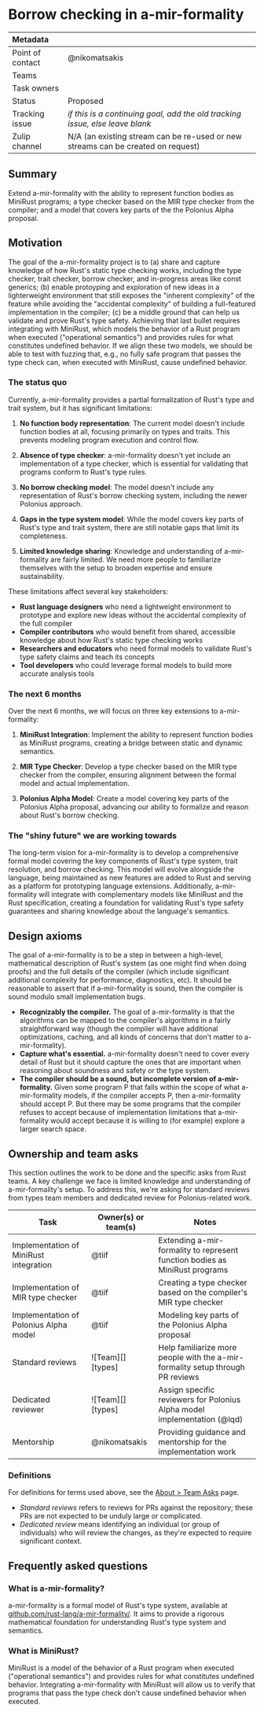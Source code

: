# Borrow checking in a-mir-formality

| Metadata         |                                                                                  |
|:-----------------|----------------------------------------------------------------------------------|
| Point of contact | @nikomatsakis                                                                    |
| Teams            | <!-- TEAMS WITH ASKS -->                                                         |
| Task owners      | <!-- TASK OWNERS -->                                                             |
| Status           | Proposed                                                                         |
| Tracking issue   | *if this is a continuing goal, add the old tracking issue, else leave blank*     |
| Zulip channel    | N/A (an existing stream can be re-used or new streams can be created on request) |

## Summary

Extend a-mir-formality with the ability to represent function bodies as MiniRust programs; a type checker based on the MIR type checker from the compiler; and a model that covers key parts of the the Polonius Alpha proposal.

## Motivation

The goal of the a-mir-formality project is to (a) share and capture knowledge of how Rust's static type checking works, including the type checker, trait checker, borrow checker, and in-progress areas like const generics; (b) enable protoyping and exploration of new ideas in a lighterweight environment that still exposes the "inherent complexity" of the feature while avoiding the "accidental complexity" of building a full-featured implementation in the compiler; (c) be a middle ground that can help us validate and prove Rust's type safety. Achieving that last bullet requires integrating with MiniRust, which models the behavior of a Rust program when executed ("operational semantics") and provides rules for what constitutes undefined behavior. If we align these two models, we should be able to test with fuzzing that, e.g., no fully safe program that passes the type check can, when executed with MiniRust, cause undefined behavior.

### The status quo

Currently, a-mir-formality provides a partial formalization of Rust's type and trait system, but it has significant limitations:

1. **No function body representation**: The current model doesn't include function bodies at all, focusing primarily on types and traits. This prevents modeling program execution and control flow.

2. **Absence of type checker**: a-mir-formality doesn't yet include an implementation of a type checker, which is essential for validating that programs conform to Rust's type rules.

3. **No borrow checking model**: The model doesn't include any representation of Rust's borrow checking system, including the newer Polonius approach.

4. **Gaps in the type system model**: While the model covers key parts of Rust's type and trait system, there are still notable gaps that limit its completeness.

5. **Limited knowledge sharing**: Knowledge and understanding of a-mir-formality are fairly limited. We need more people to familiarize themselves with the setup to broaden expertise and ensure sustainability.

These limitations affect several key stakeholders:

- **Rust language designers** who need a lightweight environment to prototype and explore new ideas without the accidental complexity of the full compiler
- **Compiler contributors** who would benefit from shared, accessible knowledge about how Rust's static type checking works
- **Researchers and educators** who need formal models to validate Rust's type safety claims and teach its concepts
- **Tool developers** who could leverage formal models to build more accurate analysis tools

### The next 6 months

Over the next 6 months, we will focus on three key extensions to a-mir-formality:

1. **MiniRust Integration**: Implement the ability to represent function bodies as MiniRust programs, creating a bridge between static and dynamic semantics.

2. **MIR Type Checker**: Develop a type checker based on the MIR type checker from the compiler, ensuring alignment between the formal model and actual implementation.

3. **Polonius Alpha Model**: Create a model covering key parts of the Polonius Alpha proposal, advancing our ability to formalize and reason about Rust's borrow checking.

### The "shiny future" we are working towards

The long-term vision for a-mir-formality is to develop a comprehensive formal model covering the key components of Rust's type system, trait resolution, and borrow checking. This model will evolve alongside the language, being maintained as new features are added to Rust and serving as a platform for prototyping language extensions. Additionally, a-mir-formality will integrate with complementary models like MiniRust and the Rust specification, creating a foundation for validating Rust's type safety guarantees and sharing knowledge about the language's semantics.

## Design axioms

The goal of a-mir-formality is to be a step in between a high-level, mathematical description of Rust's system (as one might find when doing proofs) and the full details of the compiler (which include significant additional complexity for performance, diagnostics, etc). It should be reasonable to assert that if a-mir-formality is sound, then the compiler is sound modulo small implementation bugs.

* **Recognizably the compiler.** The goal of a-mir-formality is that the algorithms can be mapped to the compiler's algorithms in a fairly straightforward way (though the compiler will have additional optimizations, caching, and all kinds of concerns that don't matter to a-mir-formality).
* **Capture what's essential.** a-mir-formality doesn't need to cover every detail of Rust but it should capture the ones that are important when reasoning about soundness and safety or the type system.
* **The compiler should be a sound, but incomplete version of a-mir-formality.** Given some program P that falls within the scope of what a-mir-formality models, if the compiler accepts P, then a-mir-formality should accept P. But there may be some programs that the compiler refuses to accept because of implementation limitations that a-mir-formality would accept because it is willing to (for example) explore a larger search space.

[da]: ../about/design_axioms.md

## Ownership and team asks

This section outlines the work to be done and the specific asks from Rust teams. A key challenge we face is limited knowledge and understanding of a-mir-formality's setup. To address this, we're asking for standard reviews from types team members and dedicated review for Polonius-related work.

| Task                                      | Owner(s) or team(s)                | Notes |
|-------------------------------------------|-----------------------------------|-------|
| Implementation of MiniRust integration    | @tiif                             | Extending a-mir-formality to represent function bodies as MiniRust programs |
| Implementation of MIR type checker        | @tiif                             | Creating a type checker based on the compiler's MIR type checker |
| Implementation of Polonius Alpha model    | @tiif                             | Modeling key parts of the Polonius Alpha proposal |
| Standard reviews                          | ![Team][] [types]                 | Help familiarize more people with the a-mir-formality setup through PR reviews |
| Dedicated reviewer                        | ![Team][] [types]                 | Assign specific reviewers for Polonius Alpha model implementation (@lqd) |
| Mentorship                                | @nikomatsakis                     | Providing guidance and mentorship for the implementation work |

### Definitions

For definitions for terms used above, see the [About > Team Asks](https://rust-lang.github.io/rust-project-goals/about/team_asks.html) page.

* *Standard reviews* refers to reviews for PRs against the repository; these PRs are not expected to be unduly large or complicated.
* *Dedicated review* means identifying an individual (or group of individuals) who will review the changes, as they're expected to require significant context.

## Frequently asked questions

### What is a-mir-formality?

a-mir-formality is a formal model of Rust's type system, available at [github.com/rust-lang/a-mir-formality/](https://github.com/rust-lang/a-mir-formality/). It aims to provide a rigorous mathematical foundation for understanding Rust's type system and semantics.

### What is MiniRust?

MiniRust is a model of the behavior of a Rust program when executed ("operational semantics") and provides rules for what constitutes undefined behavior. Integrating a-mir-formality with MiniRust will allow us to verify that programs that pass the type check don't cause undefined behavior when executed.

